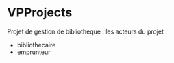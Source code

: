 # VPProjects

Projet de gestion de bibliotheque .
  les acteurs du projet :
   - bibliothecaire 
   - emprunteur
 
